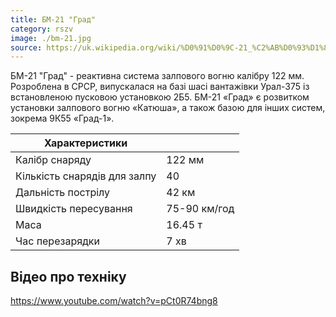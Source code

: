 ```yaml
---
title: БМ-21 "Град"
category: rszv
image: ./bm-21.jpg
source: https://uk.wikipedia.org/wiki/%D0%91%D0%9C-21_%C2%AB%D0%93%D1%80%D0%B0%D0%B4%C2%BB
---
```


БМ-21 "Град" - реактивна система залпового вогню калібру 122 мм. Розроблена в СРСР, випускалася на базі шасі вантажівки Урал-375 із встановленою пусковою установкою 2Б5. БМ-21 «Град» є розвитком установки залпового вогню «Катюша», а також базою для інших систем, зокрема 9К55 «Град-1».

| Характеристики               |              |
| ---------------------------- | ------------ |
| Калібр снаряду               | 122 мм       |
| Кількість снарядів для залпу | 40           |
| Дальність пострілу           | 42 км        |
| Швидкість пересування        | 75-90 км/год |
| Маса                         | 16.45 т      |
| Час перезарядки              | 7 хв         |

## Відео про техніку

https://www.youtube.com/watch?v=pCt0R74bng8
